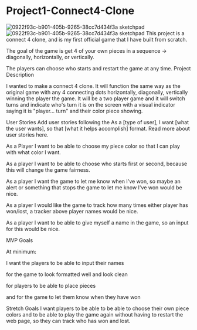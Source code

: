 # Project1-Connect4-Clone
![0922f93c-b901-405b-9265-38cc7d434f3a sketchpad](https://user-images.githubusercontent.com/117129130/216774608-4ec66b65-9c11-4e68-b0e9-4b886f3fced8.png)
![0922f93c-b901-405b-9265-38cc7d434f3a sketchpad](https://user-images.githubusercontent.com/117129130/216774613-13fc537a-6c47-43a9-81bf-cb068f3266d3.png)
This project is a connect 4 clone, and is my first official game that I have built from scratch. 

The goal of the game is get 4 of your own pieces in a sequence -> diagonally, horizontally, or vertically.

The players can choose who starts and restart the game at any time.
Project Description


I wanted to make a connect 4 clone. It will function the same way as the original game with any 4 connecting dots horizontally, diagonally, vertically winning the player the game. It will be a two player game and it will switch turns and indicate who's turn it is on the screen with a visual indicator saying it is "player... turn" and their color piece showing.

User Stories
Add user stories following the As a [type of user], I want [what the user wants], so that [what it helps accomplish] format. Read more about user stories here.

As a Player I want to be able to choose my piece color so that I can play with what color I want.

As a player I want to be able to choose who starts first or second, because this will change the game fairness.

As a player I want the game to let me know when I've won, so maybe an alert or something that stops the game to let me know I've won would be nice.

As a player I would like the game to track how many times either player has won/lost, a tracker above player names would be nice.

As a player I want to be able to give myself a name in the game, so an input for this would be nice.

MVP Goals

At minimum:

I want the players to be able to input their names

for the game to look formatted well and look clean

for players to be able to place pieces

and for the game to let them know when they have won

Stretch Goals
I want players to be able to be able to choose their own piece colors and to be able to play the game again without having to restart the web page, so they can track who has won and lost.